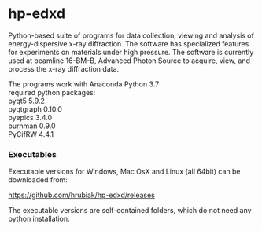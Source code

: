 # hp-edxd
 
Python-based suite of programs for data collection, viewing and analysis of energy-dispersive x-ray diffraction. The software has specialized features for experiments on materials under high pressure. The software is currently used at beamline 16-BM-B, Advanced Photon Source to acquire, view, and process the x-ray diffraction data.

The programs work with Anaconda Python 3.7 <br>
required python packages: <br>
pyqt5 5.9.2 <br>
pyqtgraph 0.10.0<br>
pyepics 3.4.0<br>
burnman 0.9.0<br>
PyCifRW 4.4.1 <br>

### Executables

Executable versions for Windows, Mac OsX and Linux (all 64bit) can be downloaded from:

https://github.com/hrubiak/hp-edxd/releases

The executable versions are self-contained folders, which do not need any python installation.
